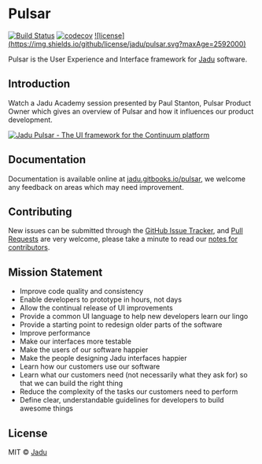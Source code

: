 # Pulsar

[![Build Status](https://travis-ci.org/jadu/pulsar.svg?branch=develop)](https://travis-ci.org/jadu/pulsar) [![codecov](https://codecov.io/gh/jadu/pulsar/branch/develop/graph/badge.svg)](https://codecov.io/gh/jadu/pulsar) [![license] (https://img.shields.io/github/license/jadu/pulsar.svg?maxAge=2592000)]()

Pulsar is the User Experience and Interface framework for [Jadu](http://jadu.net) software.

## Introduction

Watch a Jadu Academy session presented by Paul Stanton, Pulsar Product Owner which gives an overview of Pulsar and how it influences our product development.

[![Jadu Pulsar - The UI framework for the Continuum platform](https://raw.githubusercontent.com/jadu/pulsar/develop/images/youtube.jpg)](https://www.youtube.com/watch?v=rmGUTvuBvdw)

## Documentation

Documentation is available online at [jadu.gitbooks.io/pulsar](https://jadu.gitbooks.io/pulsar/), we welcome any feedback on areas which may need improvement.

## Contributing

New issues can be submitted through the [GitHub Issue Tracker](https://github.com/jadu/pulsar/issues), and [Pull Requests](https://github.com/jadu/pulsar/pulls) are very welcome, please take a minute to read our [notes for contributors](https://jadu.gitbooks.io/pulsar/content/contributing.html).

## Mission Statement

* Improve code quality and consistency
* Enable developers to prototype in hours, not days
* Allow the continual release of UI improvements
* Provide a common UI language to help new developers learn our lingo
* Provide a starting point to redesign older parts of the software
* Improve performance
* Make our interfaces more testable
* Make the users of our software happier
* Make the people designing Jadu interfaces happier
* Learn how our customers use our software
* Learn what our customers need (not necessarily what they ask for) so that we can build the right thing
* Reduce the complexity of the tasks our customers need to perform
* Define clear, understandable guidelines for developers to build awesome things

## License

MIT © [Jadu](http://jadu.net)
